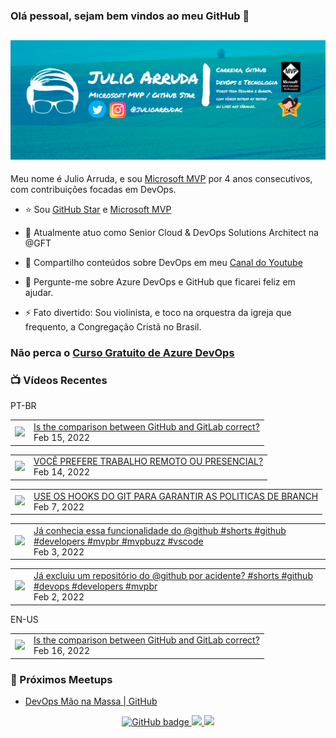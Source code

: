 ### Olá pessoal, sejam bem vindos ao meu GitHub 👋

## [![Julio Arruda Header](https://raw.githubusercontent.com/julioarruda/julioarruda/master/fundo%20github.png)](https://youtube.com/user/julioarrudac)
Meu nome é Julio Arruda, e sou [Microsoft MVP](https://mvp.microsoft.com/pt-br/PublicProfile/5002557?fullName=Julio%20%20Arruda) por 4 anos consecutivos, com contribuições focadas em DevOps.


- ⭐ Sou [GitHub Star](https://stars.github.com/profiles/julioarruda) e [Microsoft MVP](https://mvp.microsoft.com/pt-br/PublicProfile/5002557?fullName=Julio%20%20Arruda)

- 🔭 Atualmente atuo como Senior Cloud & DevOps Solutions Architect na @GFT

- 👯 Compartilho conteúdos sobre DevOps em meu [Canal do Youtube](https://youtube.com/user/julioarrudac)

- 💬 Pergunte-me sobre Azure DevOps e GitHub que ficarei feliz em ajudar.

- ⚡ Fato divertido: Sou violinista, e toco na orquestra da igreja que frequento, a Congregação Cristã no Brasil.


### Não perca o [Curso Gratuito de Azure DevOps](https://github.com/julioarruda/Curso-Azure-DevOps)


### 📺 Vídeos Recentes

PT-BR

<!-- YOUTUBE:START --><table><tr><td><a href="https://www.youtube.com/watch?v=YoZ9FiWSVzo"><img width="140px" src="https://i.ytimg.com/vi/YoZ9FiWSVzo/mqdefault.jpg"></a></td>
<td><a href="https://www.youtube.com/watch?v=YoZ9FiWSVzo">Is the comparison between GitHub and GitLab correct?</a><br/>Feb 15, 2022</td></tr></table>
<table><tr><td><a href="https://www.youtube.com/watch?v=VkEvtUBwdyg"><img width="140px" src="https://i.ytimg.com/vi/VkEvtUBwdyg/mqdefault.jpg"></a></td>
<td><a href="https://www.youtube.com/watch?v=VkEvtUBwdyg">VOCÊ PREFERE TRABALHO REMOTO OU PRESENCIAL?</a><br/>Feb 14, 2022</td></tr></table>
<table><tr><td><a href="https://www.youtube.com/watch?v=yzXgYoW23Ro"><img width="140px" src="https://i.ytimg.com/vi/yzXgYoW23Ro/mqdefault.jpg"></a></td>
<td><a href="https://www.youtube.com/watch?v=yzXgYoW23Ro">USE OS HOOKS DO GIT PARA GARANTIR AS POLITICAS DE BRANCH</a><br/>Feb 7, 2022</td></tr></table>
<table><tr><td><a href="https://www.youtube.com/watch?v=io-aDEtH7xc"><img width="140px" src="https://i.ytimg.com/vi/io-aDEtH7xc/mqdefault.jpg"></a></td>
<td><a href="https://www.youtube.com/watch?v=io-aDEtH7xc">Já conhecia essa funcionalidade do @github #shorts #github #developers #mvpbr #mvpbuzz #vscode</a><br/>Feb 3, 2022</td></tr></table>
<table><tr><td><a href="https://www.youtube.com/watch?v=2l8977GMGLQ"><img width="140px" src="https://i.ytimg.com/vi/2l8977GMGLQ/mqdefault.jpg"></a></td>
<td><a href="https://www.youtube.com/watch?v=2l8977GMGLQ">Já excluiu um repositório do @github por acidente? #shorts #github #devops #developers #mvpbr</a><br/>Feb 2, 2022</td></tr></table>
<!-- YOUTUBE:END -->

EN-US
<!-- YOUTUBEEN:START --><table><tr><td><a href="https://www.youtube.com/watch?v=wHo1ftsyzNE"><img width="140px" src="https://i.ytimg.com/vi/wHo1ftsyzNE/mqdefault.jpg"></a></td>
<td><a href="https://www.youtube.com/watch?v=wHo1ftsyzNE">Is the comparison between GitHub and GitLab correct?</a><br/>Feb 16, 2022</td></tr></table>
<!-- YOUTUBEEN:END -->

### 🚀  Próximos Meetups

<!-- MEETUP:START -->
- [DevOps Mão na Massa | GitHub](https://www.meetup.com/Net-Vale/events/283367215/)
<!-- MEETUP:END -->


<p align="center">
  <a href="https://github.com/julioarruda?tab=followers">
    <img src="https://img.shields.io/github/followers/julioarruda?label=Followers&logo=GitHub&style=for-the-badge" alt="GitHub badge" />
  </a>
  <a href="http://twitter.com/julioarrudac">
    <img src="https://img.shields.io/twitter/follow/julioarrudac?label=Twitter&logo=twitter&style=for-the-badge" />
  </a>
  <a href="http://youtube.com/c/julioarruda?sub_confirmation=1">
    <img src="https://img.shields.io/youtube/views/4BYlkYtHNus?label=YouTube&logo=YouTube&style=for-the-badge" />
  </a>
</p>

<!--
**julioarruda/julioarruda** is a ✨ _special_ ✨ repository because its `README.md` (this file) appears on your GitHub profile.

Here are some ideas to get you started:

- 🔭 I’m currently working on ...
- 🌱 I’m currently learning ...
- 👯 I’m looking to collaborate on ...
- 🤔 I’m looking for help with ...
- 💬 Ask me about ...
- 📫 How to reach me: ...
- 😄 Pronouns: ...
- ⚡ Fun fact: ...
-->
